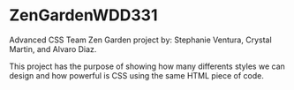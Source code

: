# ZenGardenWDD331
Advanced CSS Team Zen Garden project by:
Stephanie Ventura, Crystal Martin, and Alvaro Diaz.

This project has the purpose of showing how many differents styles we can design and how powerful is CSS using the same HTML piece of code. 

